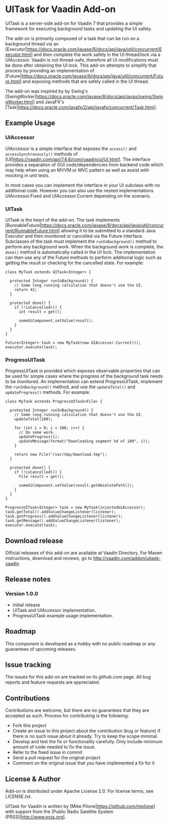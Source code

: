 # UITask for Vaadin Add-on

UITask is a server-side add-on for Vaadin 7 that provides a simple framework for executing background tasks and updating the UI safely.

The add-on is primarily composed of a task that can be run on a background thread via an [Executor|https://docs.oracle.com/javase/8/docs/api/java/util/concurrent/Executor.html] and then complete the work safely in the UI thread/lock via a UIAccessor. Vaadin is not thread-safe, therefore all UI modifications must be done after obtaining the UI lock. This add-on attempts to simplify that process by providing an implementation of [Future|https://docs.oracle.com/javase/8/docs/api/java/util/concurrent/Future.html] and exposing methods that are safely called in the UI thread.

The add-on was inspired by by Swing's [SwingWorker|https://docs.oracle.com/javase/8/docs/api/javax/swing/SwingWorker.html] and JavaFX's [Task|https://docs.oracle.com/javafx/2/api/javafx/concurrent/Task.html].

## Example Usage

### UIAccessor

UIAccessor is a simple interface that exposes the `access()` and `accessSynchronously()` methods of [UI|https://vaadin.com/api/7.6.6/com/vaadin/ui/UI.html]. The interface provides a separation of GUI code/dependencies from backend code which may help when using an MVVM or MVC pattern as well as assist with mocking in unit tests.

In most cases you can implement the interface in your UI subclass with no additional code. However you can also use the nested implementations UIAccessor.Fixed and UIAccessor.Current depending on the scenario.

### UITask

UITask is the heart of the add-on. The task implements [RunnableFuture|https://docs.oracle.com/javase/8/docs/api/java/util/concurrent/RunnableFuture.html] allowing it to be submitted to a standard Java Executor and then monitored or cancelled via the Future interface. Subclasses of the task must implement the `runInBackground()` method to perform any background work. When the background work is complete, the `done()` method is automatically called in the UI lock. The implementation can then use any of the Future methods to perform additional logic such as getting the result or checking for the cancelled state. For example:

```
class MyTask extends UITask<Integer> {

  protected Integer runInBackground() {
    // Some long running calculation that doesn't use the UI.
    return 42;
  }

  protected done() {
    if (!isCancelled()) {
      int result = get();

      someUiComponent.setValue(result);  
    }
  }
}

Future<Integer> task = new MyTask(new UIAccessor.Current());
executor.execute(task);
```

### ProgressUITask

ProgressUITask is provided which exposes observable properties that can be used for simple cases where the progress of the background task needs to be monitored. An implementation can extend ProgressUITask, implement the `runInBackground()` method, and use the `updateTotal()` and `updateProgress()` methods. For example:

```
class MyTask extends ProgressUITask<File> {

  protected Integer runInBackground() {
    // Some long running calculation that doesn't use the UI.
    updateTotal(100);

    for (int i = 0; i < 100; i++) {
      // Do some work.
      updateProgress(i);
      updateMessage(format("Downloading segment %d of 100", i));
    }

    return new File("/var/tmp/download.tmp");
  }

  protected done() {
    if (!isCancelled()) {
      File result = get();

      someUiComponent.setValue(result.getAbsolutePath());
    }
  }
}

ProgressUITask<Integer> task = new MyTask(injectedUiAccessor);
task.getTotal().addValueChangeListener(listener);
task.getProgress().addValueChangeListener(listener);
task.getMessage().addValueChangeListener(listener);
executor.execute(task);
```

## Download release

Official releases of this add-on are available at Vaadin Directory. For Maven instructions, download and reviews, go to http://vaadin.com/addon/uitask-vaadin

## Release notes

### Version 1.0.0
- Initial release
- UITask and UIAccessor implementation.
- ProgressUITask example usage implementation.

## Roadmap

This component is developed as a hobby with no public roadmap or any guarantees of upcoming releases.

## Issue tracking

The issues for this add-on are tracked on its github.com page. All bug reports and feature requests are appreciated. 

## Contributions

Contributions are welcome, but there are no guarantees that they are accepted as such. Process for contributing is the following:
- Fork this project
- Create an issue to this project about the contribution (bug or feature) if there is no such issue about it already. Try to keep the scope minimal.
- Develop and test the fix or functionality carefully. Only include minimum amount of code needed to fix the issue.
- Refer to the fixed issue in commit
- Send a pull request for the original project
- Comment on the original issue that you have implemented a fix for it

## License & Author

Add-on is distributed under Apache License 2.0. For license terms, see LICENSE.txt.

UITask for Vaadin is written by [Mike Pilone|https://github.com/mpilone] with support from the [Public Radio Satellite System (PRSS)|http://www.prss.org].
